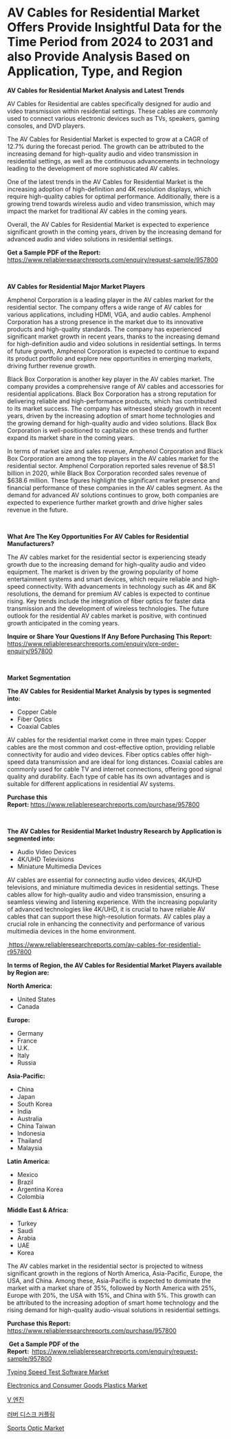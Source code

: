 <p><h1>AV Cables for Residential Market Offers Provide Insightful Data for the Time Period from 2024 to 2031 and also Provide Analysis Based on Application, Type, and Region</h1></p><p><strong>AV Cables for Residential Market Analysis and Latest Trends</strong></p>
<p><p>AV Cables for Residential are cables specifically designed for audio and video transmission within residential settings. These cables are commonly used to connect various electronic devices such as TVs, speakers, gaming consoles, and DVD players.</p><p>The AV Cables for Residential Market is expected to grow at a CAGR of 12.7% during the forecast period. The growth can be attributed to the increasing demand for high-quality audio and video transmission in residential settings, as well as the continuous advancements in technology leading to the development of more sophisticated AV cables.</p><p>One of the latest trends in the AV Cables for Residential Market is the increasing adoption of high-definition and 4K resolution displays, which require high-quality cables for optimal performance. Additionally, there is a growing trend towards wireless audio and video transmission, which may impact the market for traditional AV cables in the coming years.</p><p>Overall, the AV Cables for Residential Market is expected to experience significant growth in the coming years, driven by the increasing demand for advanced audio and video solutions in residential settings.</p></p>
<p><strong>Get a Sample PDF of the Report:&nbsp;</strong> <a href="https://www.reliableresearchreports.com/enquiry/request-sample/957800">https://www.reliableresearchreports.com/enquiry/request-sample/957800</a></p>
<p>&nbsp;</p>
<p><strong>AV Cables for Residential Major Market Players</strong></p>
<p><p>Amphenol Corporation is a leading player in the AV cables market for the residential sector. The company offers a wide range of AV cables for various applications, including HDMI, VGA, and audio cables. Amphenol Corporation has a strong presence in the market due to its innovative products and high-quality standards. The company has experienced significant market growth in recent years, thanks to the increasing demand for high-definition audio and video solutions in residential settings. In terms of future growth, Amphenol Corporation is expected to continue to expand its product portfolio and explore new opportunities in emerging markets, driving further revenue growth.</p><p>Black Box Corporation is another key player in the AV cables market. The company provides a comprehensive range of AV cables and accessories for residential applications. Black Box Corporation has a strong reputation for delivering reliable and high-performance products, which has contributed to its market success. The company has witnessed steady growth in recent years, driven by the increasing adoption of smart home technologies and the growing demand for high-quality audio and video solutions. Black Box Corporation is well-positioned to capitalize on these trends and further expand its market share in the coming years.</p><p>In terms of market size and sales revenue, Amphenol Corporation and Black Box Corporation are among the top players in the AV cables market for the residential sector. Amphenol Corporation reported sales revenue of $8.51 billion in 2020, while Black Box Corporation recorded sales revenue of $638.6 million. These figures highlight the significant market presence and financial performance of these companies in the AV cables segment. As the demand for advanced AV solutions continues to grow, both companies are expected to experience further market growth and drive higher sales revenue in the future.</p></p>
<p>&nbsp;</p>
<p><strong>What Are The Key Opportunities For AV Cables for Residential Manufacturers?</strong></p>
<p><p>The AV cables market for the residential sector is experiencing steady growth due to the increasing demand for high-quality audio and video equipment. The market is driven by the growing popularity of home entertainment systems and smart devices, which require reliable and high-speed connectivity. With advancements in technology such as 4K and 8K resolutions, the demand for premium AV cables is expected to continue rising. Key trends include the integration of fiber optics for faster data transmission and the development of wireless technologies. The future outlook for the residential AV cables market is positive, with continued growth anticipated in the coming years.</p></p>
<p><strong>Inquire or Share Your Questions If Any Before Purchasing This Report:</strong> <a href="https://www.reliableresearchreports.com/enquiry/pre-order-enquiry/957800">https://www.reliableresearchreports.com/enquiry/pre-order-enquiry/957800</a></p>
<p>&nbsp;</p>
<p><strong>Market Segmentation</strong></p>
<p><strong>The AV Cables for Residential Market Analysis by types is segmented into:</strong></p>
<p><ul><li>Copper Cable</li><li>Fiber Optics</li><li>Coaxial Cables</li></ul></p>
<p><p>AV cables for the residential market come in three main types: Copper cables are the most common and cost-effective option, providing reliable connectivity for audio and video devices. Fiber optics cables offer high-speed data transmission and are ideal for long distances. Coaxial cables are commonly used for cable TV and internet connections, offering good signal quality and durability. Each type of cable has its own advantages and is suitable for different applications in residential AV systems.</p></p>
<p><strong>Purchase this Report:&nbsp;</strong><a href="https://www.reliableresearchreports.com/purchase/957800">https://www.reliableresearchreports.com/purchase/957800</a></p>
<p>&nbsp;</p>
<p><strong>The AV Cables for Residential Market Industry Research by Application is segmented into:</strong></p>
<p><ul><li>Audio Video Devices</li><li>4K/UHD Televisions</li><li>Miniature Multimedia Devices</li></ul></p>
<p><p>AV cables are essential for connecting audio video devices, 4K/UHD televisions, and miniature multimedia devices in residential settings. These cables allow for high-quality audio and video transmission, ensuring a seamless viewing and listening experience. With the increasing popularity of advanced technologies like 4K/UHD, it is crucial to have reliable AV cables that can support these high-resolution formats. AV cables play a crucial role in enhancing the connectivity and performance of various multimedia devices in the home environment.</p></p>
<p><a href="https://www.reliableresearchreports.com/av-cables-for-residential-r957800">&nbsp;https://www.reliableresearchreports.com/av-cables-for-residential-r957800</a></p>
<p><strong>In terms of Region, the AV Cables for Residential Market Players available by Region are:</strong></p>
<p>
    <p> <strong> North America: </strong>
        <ul>
            <li>United States</li>
            <li>Canada</li>
        </ul>
        </p> 
    <p> <strong> Europe: </strong>
        <ul>
            <li>Germany</li>
            <li>France</li>
            <li>U.K.</li>
            <li>Italy</li>
            <li>Russia</li>
        </ul>
        </p> 
    <p> <strong> Asia-Pacific: </strong>
        <ul>
            <li>China</li>
            <li>Japan</li>
            <li>South Korea</li>
            <li>India</li>
            <li>Australia</li>
            <li>China Taiwan</li>
            <li>Indonesia</li>
            <li>Thailand</li>
            <li>Malaysia</li>
        </ul>
        </p> 
    <p> <strong> Latin America: </strong>
        <ul>
            <li>Mexico</li>
            <li>Brazil</li>
            <li>Argentina Korea</li>
            <li>Colombia</li>
        </ul>
        </p> 
    <p> <strong> Middle East & Africa: </strong>
        <ul>
            <li>Turkey</li>
            <li>Saudi</li>
            <li>Arabia</li>
            <li>UAE</li>
            <li>Korea</li>
        </ul>
    </p>
    </p>
<p><p>The AV cables market in the residential sector is projected to witness significant growth in the regions of North America, Asia-Pacific, Europe, the USA, and China. Among these, Asia-Pacific is expected to dominate the market with a market share of 35%, followed by North America with 25%, Europe with 20%, the USA with 15%, and China with 5%. This growth can be attributed to the increasing adoption of smart home technology and the rising demand for high-quality audio-visual solutions in residential settings.</p></p>
<p><strong>Purchase this Report: </strong><a href="https://www.reliableresearchreports.com/purchase/957800">https://www.reliableresearchreports.com/purchase/957800</a></p>
<p>&nbsp;<strong>Get a Sample PDF of the Report:&nbsp;&nbsp;</strong><a href="https://www.reliableresearchreports.com/enquiry/request-sample/957800">https://www.reliableresearchreports.com/enquiry/request-sample/957800</a></p>
<p><strong></strong></p>
<p><p><a href="https://medium.com/@susanwest38/typing-speed-test-software-market-global-market-insights-and-sales-trends-2024-to-2031-0727280fd861">Typing Speed Test Software Market</a></p><p><a href="https://github.com/provorikovar/Market-Research-Report-List-6/blob/main/electronics-and-consumer-goods-plastics-market.md">Electronics and Consumer Goods Plastics Market</a></p><p><a href="https://medium.com/@gabrielblanda5656/%EA%B8%80%EB%A1%9C%EB%B2%8C-v-%EC%97%94%EC%A7%84-%EC%8B%9C%EC%9E%A5-%EC%A0%9C%ED%92%88-%EC%9C%A0%ED%98%95-v2-v10-%EC%97%94%EC%A7%84-v10-v20-%EC%97%94%EC%A7%84-v20-v40-%EC%97%94%EC%A7%84-v40-v60-%EC%97%94%EC%A7%84-v60-%EB%B0%8F-%EA%B7%B8-%EC%9D%B4%EC%83%81-%EC%97%94%EC%A7%84-%EC%B5%9C%EC%A2%85-%EC%82%AC%EC%9A%A9%EC%9E%90-%EB%B0%8F-%EC%A7%80%EC%97%AD%EC%97%90-%EC%B4%88%EC%A0%90%EC%9D%84-d0a951b4b7f9">V 엔진</a></p><p><a href="https://medium.com/@adsogvwv75/%EB%9F%AC%EB%B2%84-%EB%94%94%EC%8A%A4%ED%81%AC-%EC%BB%A4%ED%94%8C%EB%A7%81-%EC%82%B0%EC%97%85-%EB%B6%84%EC%84%9D-%EB%B3%B4%EA%B3%A0%EC%84%9C-%EC%8B%9C%EC%9E%A5-%EA%B7%9C%EB%AA%A8%EB%8A%94-%EC%97%B0%ED%8F%89%EA%B7%A0-%EC%84%B1%EC%9E%A5%EB%A5%A0-14-3-%EB%A1%9C-fe36de85b1ad">러버 디스크 커플링</a></p><p><a href="https://medium.com/@amanda.hamilton54645/sports-optic-industry-forecast-market-shifts-and-strategic-imperatives-2024-2031-03a28976f33c">Sports Optic Market</a></p></p>